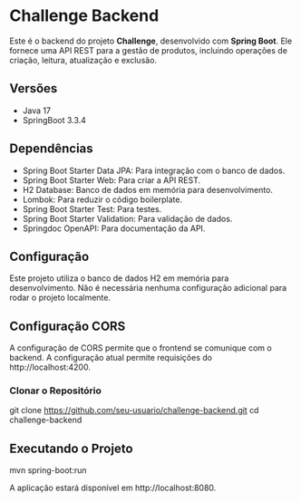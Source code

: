 # Challenge Backend

Este é o backend do projeto **Challenge**, desenvolvido com **Spring Boot**. Ele fornece uma API REST para a gestão de produtos, incluindo operações de criação, leitura, atualização e exclusão.

## Versões

- Java 17
- SpringBoot 3.3.4

## Dependências

- Spring Boot Starter Data JPA: Para integração com o banco de dados.
- Spring Boot Starter Web: Para criar a API REST.
- H2 Database: Banco de dados em memória para desenvolvimento.
- Lombok: Para reduzir o código boilerplate.
- Spring Boot Starter Test: Para testes.
- Spring Boot Starter Validation: Para validação de dados.
- Springdoc OpenAPI: Para documentação da API.

## Configuração

Este projeto utiliza o banco de dados H2 em memória para desenvolvimento. Não é necessária nenhuma configuração adicional para rodar o projeto localmente.

## Configuração CORS

A configuração de CORS permite que o frontend se comunique com o backend. A configuração atual permite requisições do http://localhost:4200.

### Clonar o Repositório

git clone https://github.com/seu-usuario/challenge-backend.git
cd challenge-backend

## Executando o Projeto

mvn spring-boot:run

A aplicação estará disponível em http://localhost:8080.



